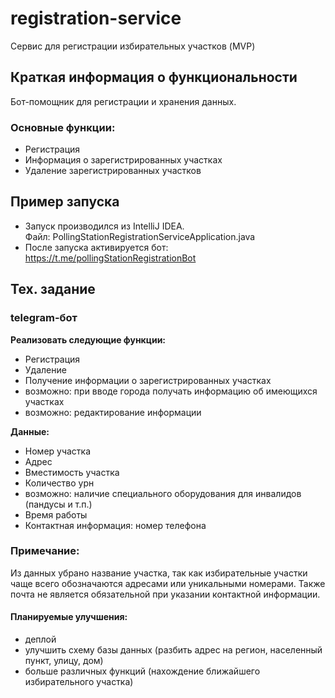 # registration-service
Cервис для регистрации избирательных участков (MVP)
## Краткая информация о функциональности
Бот-помощник для регистрации и хранения данных. 
### Основные функции: 
- Регистрация 
- Информация о зарегистрированных участках
- Удаление зарегистрированных участков 
## Пример запуска
- Запуск производился из IntelliJ IDEA. \
Файл: PollingStationRegistrationServiceApplication.java
- После запуска активируется бот: https://t.me/pollingStationRegistrationBot

## Тех. задание
### telegram-бот
**Реализовать следующие функции:** 
- Регистрация
- Удаление
- Получение информации о зарегистрированных участках
- возможно: при вводе города получать информацию об имеющихся участках
- возможно: редактирование информации 

**Данные:**
- Номер участка
- Адрес
- Вместимость участка
- Количество урн
- возможно: наличие специального оборудования для инвалидов (пандусы и т.п.)
- Время работы
- Контактная информация: номер телефона

### Примечание: 
Из данных убрано название участка, так как избирательные участки чаще всего обозначаются адресами или уникальными номерами.
Также почта не является обязательной при указании контактной информации. 

#### Планируемые улучшения:
- деплой
- улучшить схему базы данных (разбить адрес на регион, населенный пункт, улицу, дом)
- больше различных функций (нахождение ближайшего избирательного участка)




